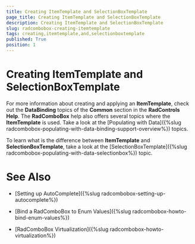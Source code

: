 ```yaml
---
title: Creating ItemTemplate and SelectionBoxTemplate
page_title: Creating ItemTemplate and SelectionBoxTemplate
description: Creating ItemTemplate and SelectionBoxTemplate
slug: radcombobox-creating-itemtemplate
tags: creating,itemtemplate,and,selectionboxtemplate
published: True
position: 1
---
```


# Creating ItemTemplate and SelectionBoxTemplate

For more information about creating and applying an __ItemTemplate__, check out the __DataBinding__ topics of the __Common__ section in the __RadControls Help__. The __RadComboBox__ help also offers several topics where the __ItemTemplate__ is used. Take a look at the [Populating with Data]({%slug radcombobox-populating-with-data-binding-support-overview%}) topics.

To learn what is the difference between __ItemTemplate__ and __SelectionBoxTemplate__, take a look at the [SelectionBoxTemplate]({%slug radcombobox-populating-with-data-selectionbox%}) topic.

# See Also

 * [Setting up AutoComplete]({%slug radcombobox-setting-up-autocomplete%})

 * [Bind a RadComboBox to Enum Values]({%slug radcombobox-howto-bind-enum-values%})

 * [RadComboBox Virtualization]({%slug radcombobox-howto-virtualization%})